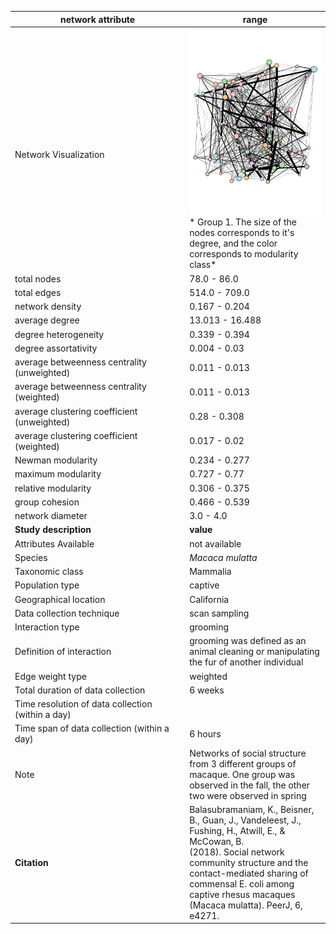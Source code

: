 network attribute|range
---|---
<img width=2500> Network Visualization | ![NetworkImage](/Networks/Visualizations/macaque_balasubramaniam_grooming1.png) * Group 1. The size of the nodes corresponds to it's degree, and the color corresponds to modularity class*
total nodes|78.0 - 86.0
total edges|514.0 - 709.0
network density|0.167 - 0.204
average degree|13.013 - 16.488
degree heterogeneity|0.339 - 0.394
degree assortativity|0.004 - 0.03
average betweenness centrality (unweighted)|0.011 - 0.013
average betweenness centrality (weighted)|0.011 - 0.013
average clustering coefficient (unweighted)|0.28 - 0.308
average clustering coefficient (weighted)|0.017 - 0.02
Newman modularity|0.234 - 0.277
maximum modularity|0.727 - 0.77
relative modularity|0.306 - 0.375
group cohesion|0.466 - 0.539
network diameter|3.0 - 4.0
**Study description**|**value**
Attributes Available|not available
Species|*Macaca mulatta*
Taxonomic class|Mammalia
Population type|captive
Geographical location|California
Data collection technique|scan sampling
Interaction type|grooming
Definition of interaction|grooming was defined as an animal cleaning or manipulating the fur of another individual
Edge weight type|weighted
Total duration of data collection|6 weeks
Time resolution of data collection (within a day)|
Time span of data collection (within a day)|6 hours
Note|Networks of social structure from 3 different groups of macaque. One group was observed in the fall, the other two were observed in spring
**Citation** | Balasubramaniam, K., Beisner, B., Guan, J., Vandeleest, J., <br> Fushing, H., Atwill, E., & McCowan, B. <br> (2018). Social network community structure and the <br> contact-mediated sharing of commensal E. coli among <br> captive rhesus macaques (Macaca mulatta). PeerJ, 6, <br> e4271.
